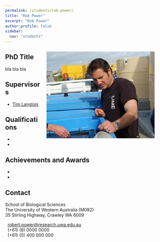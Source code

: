 ```yaml
---
permalink: /students/rob-power/
title: "Rob Power"
excerpt: "Rob Power"
author_profile: false
sidebar:
  nav: "students"
---
```

<img class="philprofile" src='/images/rob.jpg' align='right' width="350" hspace="20" vspace="10">

## PhD Title
bla bla bla

## Supervisors
- [Tim Langlois](https://uwamegfisheries.github.io/academics/tim-langlois/ "Tim Langlois")

## Qualifications
-
-

## Achievements and Awards
-
-

## Contact
<p class="address"><i class="far fa-building"></i> School of Biological Sciences<br>
The University of Western Australia (M092)<br>
35 Stirling Highway, Crawley WA 6009</p>

<p class="phoneemail"><i class="far fa-envelope-open"></i>&nbsp;&nbsp;<a href="mailto:robert.power@research.uwa.edu.au">robert.power@research.uwa.edu.au</a><br>
<i class="fas fa-phone"></i>&nbsp;&nbsp;(+61) (8) 0000 0000<br>
<i class="fas fa-mobile-alt"></i>&nbsp;&nbsp;(+61) (0) 400 000 000<br>
